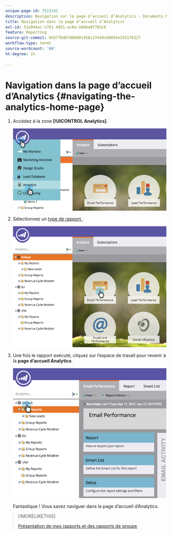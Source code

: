 ```yaml
---
unique-page-id: 7513141
description: Navigation sur la page d’accueil d’Analytics - Documents Marketo - Documentation du produit
title: Navigation dans la page d’accueil d’Analytics
exl-id: 51e044ac-c761-4d51-ac8a-168ba8f763c6
feature: Reporting
source-git-commit: 0d37fbdb7d08901458c1744dc68893e155176327
workflow-type: tm+mt
source-wordcount: '60'
ht-degree: 1%

---
```


# Navigation dans la page d’accueil d’Analytics {#navigating-the-analytics-home-page}

1. Accédez à la zone **[!UICONTROL Analytics]**.

   ![](assets/image2015-4-27-8-3a38-3a10.png)

1. Sélectionnez un [ type de rapport ](/help/marketo/product-docs/reporting/basic-reporting/report-types/report-type-overview.md).

   ![](assets/image2015-4-27-8-3a38-3a22.png)

1. Une fois le rapport exécuté, cliquez sur l’espace de travail pour revenir à la **page d’accueil Analytics**.

   ![](assets/image2015-4-27-8-3a38-3a34.png)

   Fantastique ! Vous savez naviguer dans la page d’accueil d’Analytics.

>[!MORELIKETHIS]
>
>[Présentation de mes rapports et des rapports de groupe](/help/marketo/product-docs/reporting/basic-reporting/creating-reports/understanding-my-reports-and-group-reports.md)
